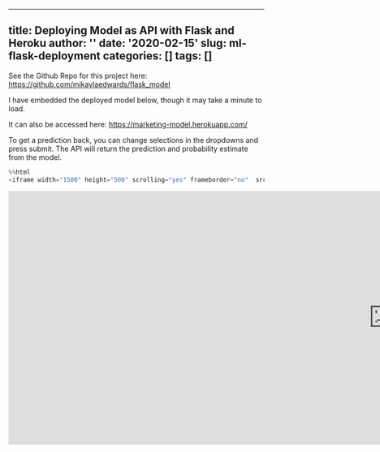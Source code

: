 
---
title: Deploying Model as API with Flask and Heroku
author: ''
date: '2020-02-15'
slug: ml-flask-deployment
categories: []
tags: []
---

See the Github Repo for this project here: https://github.com/mikaylaedwards/flask_model

I have embedded the deployed model below, though it may take a minute to load.

It can also be accessed here: https://marketing-model.herokuapp.com/

To get a prediction back, you can change selections in the dropdowns and press submit. The API will return the prediction and probability estimate from the model.
```python
%%html
<iframe width="1500" height="500" scrolling="yes" frameborder="no"  src="https://marketing-model.herokuapp.com/"> </iframe> 
```


<iframe width="1500" height="500" scrolling="yes" frameborder="no"  src="https://marketing-model.herokuapp.com/"> </iframe> 




```python

```
